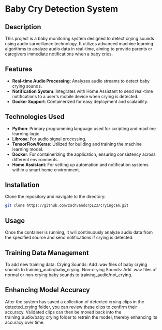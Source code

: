 # Baby Cry Detection System

## Description
This project is a baby monitoring system designed to detect crying sounds using audio surveillance technology. It utilizes advanced machine learning algorithms to analyze audio data in real-time, aiming to provide parents or caregivers immediate notifications when a baby cries.

## Features
- **Real-time Audio Processing**: Analyzes audio streams to detect baby crying sounds.
- **Notification System**: Integrates with Home Assistant to send real-time notifications to a user's mobile device when crying is detected.
- **Docker Support**: Containerized for easy deployment and scalability.

## Technologies Used
- **Python**: Primary programming language used for scripting and machine learning logic.
- **Librosa**: For audio signal processing.
- **TensorFlow/Keras**: Utilized for building and training the machine learning model.
- **Docker**: For containerizing the application, ensuring consistency across different environments.
- **Home Assistant**: For setting up automation and notification systems within a smart home environment.

## Installation
Clone the repository and navigate to the directory:
```bash
git clone https://github.com/zachvandorp123/cryingcam.git
```

## Usage
Once the container is running, it will continuously analyze audio data from the specified source and send notifications if crying is detected.

## Training Data Management
To add new training data:
Crying Sounds: Add .wav files of baby crying sounds to training_audio/baby_crying.
Non-crying Sounds: Add .wav files of normal or non-crying baby sounds to training_audio/not_crying.
## Enhancing Model Accuracy
After the system has saved a collection of detected crying clips in the detected_crying folder, you can review these clips to confirm their accuracy. Validated clips can then be moved back into the training_audio/baby_crying folder to retrain the model, thereby enhancing its accuracy over time.
